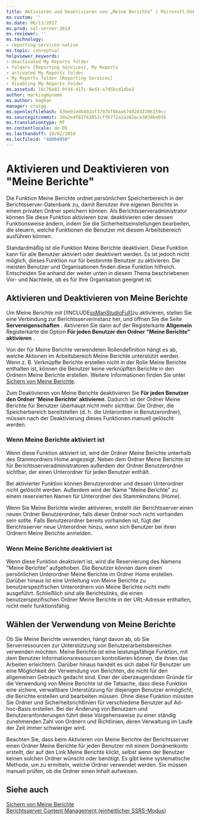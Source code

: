 ```yaml
---
title: Aktivieren und Deaktivieren von „Meine Berichte“ | Microsoft-Dokumentation
ms.custom: ''
ms.date: 06/13/2017
ms.prod: sql-server-2014
ms.reviewer: ''
ms.technology:
- reporting-services-native
ms.topic: conceptual
helpviewer_keywords:
- deactivated My Reports folder
- folders [Reporting Services], My Reports
- activated My Reports folder
- My Reports folder [Reporting Services]
- disabling My Reports folder
ms.assetid: 16c76e82-9fd4-417c-9ed3-a7d5bcd1dba2
author: markingmyname
ms.author: maghan
manager: craigg
ms.openlocfilehash: d30e91edb402af3797bf88aa67492032206159cc
ms.sourcegitcommit: 3da2edf82763852cff6772a1a282ace3034b4936
ms.translationtype: MT
ms.contentlocale: de-DE
ms.lasthandoff: 10/02/2018
ms.locfileid: "48064950"
---
```

# <a name="enable-and-disable-my-reports"></a>Aktivieren und Deaktivieren von "Meine Berichte"
  Die Funktion Meine Berichte ordnet persönlichen Speicherbereich in der Berichtsserver-Datenbank zu, damit Benutzer ihre eigenen Berichte in einem privaten Ordner speichern können. Als Berichtsserveradministrator können Sie diese Funktion aktivieren bzw. deaktivieren oder dessen Funktionsweise ändern, indem Sie die Sicherheitseinstellungen bearbeiten, die steuern, welche Funktionen die Benutzer mit diesem Arbeitsbereich ausführen können.  
  
 Standardmäßig ist die Funktion Meine Berichte deaktiviert. Diese Funktion kann für alle Benutzer aktiviert oder deaktiviert werden. Es ist jedoch nicht möglich, dieses Funktion nur für bestimmte Benutzer zu aktivieren. Die meisten Benutzer und Organisationen finden diese Funktion hilfreich. Entscheiden Sie anhand der weiter unten in diesem Thema beschriebenen Vor- und Nachteile, ob es für Ihre Organisation geeignet ist.  
  
## <a name="how-to-enable-and-disable-my-reports"></a>Aktivieren und Deaktivieren von Meine Berichte  
 Um Meine Berichte mit [!INCLUDE[ssManStudioFull](../../includes/ssmanstudiofull-md.md)]zu aktivieren, stellen Sie eine Verbindung zur Berichtsserverinstanz her, und öffnen Sie die Seite **Servereigenschaften** . Aktivieren Sie dann auf der Registerkarte **Allgemein** Registerkarte die Option **Für jeden Benutzer den Ordner "Meine Berichte" aktivieren** .  
  
 Von der für Meine Berichte verwendeten Rollendefinition hängt es ab, welche Aktionen im Arbeitsbereich Meine Berichte unterstützt werden. Wenn z. B. Verknüpfte Berichte erstellen nicht in der Rolle Meine Berichte enthalten ist, können die Benutzer keine verknüpften Berichte in den Ordnern Meine Berichte erstellen. Weitere Informationen finden Sie unter [Sichern von Meine Berichte](../security/secure-my-reports.md).  
  
 Zum Deaktivieren von Meine Berichte deaktivieren Sie **Für jeden Benutzer den Ordner 'Meine Berichte' aktivieren**. Dadurch ist der Ordner Meine Berichte für Benutzer überhaupt nicht mehr sichtbar. Die Ordner, die Speicherbereich bereitstellen (d. h. die Unterordner in Benutzerordner), müssen nach der Deaktivierung dieses Funktionen manuell gelöscht werden.  
  
### <a name="when-my-reports-is-activated"></a>Wenn Meine Berichte aktiviert ist  
 Wenn diese Funktion aktiviert ist, wird der Ordner Meine Berichte unterhalb des Stammordners Home angezeigt. Neben dem Ordner Meine Berichte ist für Berichtsserveradministratoren außerdem der Ordner Benutzerordner sichtbar, der einen Unterordner für jeden Benutzer enthält.  
  
 Bei aktivierter Funktion können Benutzerordner und dessen Unterordner nicht gelöscht werden. Außerdem wird der Name "Meine Berichte" zu einem reservierten Namen für Unterordner des Stammknotens (Home).  
  
 Wenn Sie Meine Berichte wieder aktivieren, erstellt der Berichtsserver einen neuen Ordner Benutzerordner, falls dieser Ordner noch nicht vorhanden sein sollte. Falls Benutzerordner bereits vorhanden ist, fügt der Berichtsserver neue Unterordner hinzu, wenn sich Benutzer bei ihren Ordnern Meine Berichte anmelden.  
  
### <a name="when-my-reports-is-deactivated"></a>Wenn Meine Berichte deaktiviert ist  
 Wenn diese Funktion deaktiviert ist, wird die Reservierung des Namens "Meine Berichte" aufgehoben. Die Benutzer können dann einen persönlichen Unterordner Meine Berichte im Ordner Home erstellen. Darüber hinaus ist eine Umleitung von Meine Berichte zu benutzerspezifischen Unterordnern von Meine Berichte nicht mehr ausgeführt. Schließlich sind alle Berichtslinks, die einen benutzerspezifischen Ordner Meine Berichte in der URL-Adresse enthalten, nicht mehr funktionsfähig.  
  
## <a name="choosing-to-use-my-reports"></a>Wählen der Verwendung von Meine Berichte  
 Ob Sie Meine Berichte verwenden, hängt davon ab, ob Sie Serverressourcen zur Unterstützung von Benutzerarbeitsbereichen verwenden möchten. Meine Berichte ist eine leistungsfähige Funktion, mit dem Benutzer Informationsressourcen kontrollieren können, die ihnen das Arbeiten erleichtern. Darüber hinaus handelt es sich dabei für Benutzer um eine Möglichkeit der Verwendung von Berichten, die nicht für den allgemeinen Gebrauch gedacht sind. Einer der überzeugendsten Gründe für die Verwendung von Meine Berichte ist die Tatsache, dass diese Funktion eine sichere, verwaltbare Unterstützung für diejenigen Benutzer ermöglicht, die Berichte erstellen und bearbeiten müssen. Ohne diese Funktion müssten Sie Ordner und Sicherheitsrichtlinien für verschiedene Benutzer auf Ad-hoc-Basis erstellen. Bei der Änderung von Benutzern und Benutzeranforderungen führt diese Vorgehensweise zu einer ständig zunehmenden Zahl von Ordnern und Richtlinien, deren Verwaltung im Laufe der Zeit immer schwieriger wird.  
  
 Beachten Sie, dass beim Aktivieren von Meine Berichte der Berichtsserver einen Ordner Meine Berichte für jeden Benutzer mit einem Domänenkonto erstellt, der auf den Link Meine Berichte klickt, selbst wenn der Benutzer keinen solchen Ordner wünscht oder benötigt. Es gibt keine systematische Methode, um zu ermitteln, welche Ordner verwendet werden. Sie müssen manuell prüfen, ob die Ordner einen Inhalt aufweisen.  
  
## <a name="see-also"></a>Siehe auch  
 [Sichern von Meine Berichte](../security/secure-my-reports.md)   
 [Berichtsserver Content Management (einheitlicher SSRS-Modus)](report-server-content-management-ssrs-native-mode.md)  
  
  
